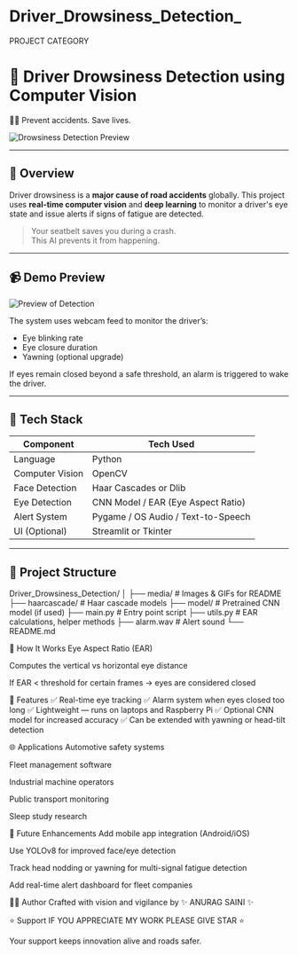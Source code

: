# Driver_Drowsiness_Detection_
PROJECT CATEGORY
# 🛑 Driver Drowsiness Detection using Computer Vision

🚗💤 Prevent accidents. Save lives.

![Drowsiness Detection Preview](media/demo.gif)

---

## 📍 Overview

Driver drowsiness is a **major cause of road accidents** globally. This project uses **real-time computer vision** and **deep learning** to monitor a driver's eye state and issue alerts if signs of fatigue are detected.

> Your seatbelt saves you during a crash.  
> This AI prevents it from happening.

---

## 📹 Demo Preview

![Preview of Detection](media/preview.png)

The system uses webcam feed to monitor the driver’s:
- Eye blinking rate
- Eye closure duration
- Yawning (optional upgrade)

If eyes remain closed beyond a safe threshold, an alarm is triggered to wake the driver.

---

## 🧠 Tech Stack

| Component       | Tech Used                           |
|-----------------|-------------------------------------|
| Language        | Python                              |
| Computer Vision | OpenCV                              |
| Face Detection  | Haar Cascades or Dlib               |
| Eye Detection   | CNN Model / EAR (Eye Aspect Ratio)  |
| Alert System    | Pygame / OS Audio / Text-to-Speech  |
| UI (Optional)   | Streamlit or Tkinter                |

---

## 📁 Project Structure


Driver_Drowsiness_Detection/
│
├── media/ # Images & GIFs for README
├── haarcascade/ # Haar cascade models
├── model/ # Pretrained CNN model (if used)
├── main.py # Entry point script
├── utils.py # EAR calculations, helper methods
├── alarm.wav # Alert sound
└── README.md


🧪 How It Works
Eye Aspect Ratio (EAR)




Computes the vertical vs horizontal eye distance

If EAR < threshold for certain frames → eyes are considered closed




🚨 Features
✅ Real-time eye tracking
✅ Alarm system when eyes closed too long
✅ Lightweight — runs on laptops and Raspberry Pi
✅ Optional CNN model for increased accuracy
✅ Can be extended with yawning or head-tilt detection





🌐 Applications
Automotive safety systems

Fleet management software

Industrial machine operators

Public transport monitoring

Sleep study research






📌 Future Enhancements
Add mobile app integration (Android/iOS)

Use YOLOv8 for improved face/eye detection

Track head nodding or yawning for multi-signal fatigue detection

Add real-time alert dashboard for fleet companies






👨‍💻 Author
Crafted with vision and vigilance by ✨ ANURAG SAINI ✨





⭐ Support
IF YOU APPRECIATE MY WORK PLEASE GIVE STAR ⭐

Your support keeps innovation alive and roads safer.
